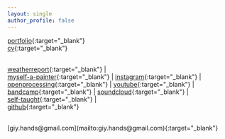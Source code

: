 ```yaml
---
layout: single
author_profile: false
---
```


[portfolio](https://docs.google.com/document/d/e/2PACX-1vQ_gT1CcOQbYR2mQFOmkSBXGylTd2CYwzsAzJH-9U1e1fvCoWfRfVj399nJa9r5buTDz8rbU6_dlp8J/pub){:target="_blank"}   
[cv](https://bronze-yarrow-a6c.notion.site/Gangil-Yi-CV-294ae12323ca802bbf4acf44ae9275eb){:target="_blank"}   
<br>

[weatherreport](https://wrhome.super.site/){:target="_blank"} |<br>
[myself-a-painter](https://myselfapainter.super.site/){:target="_blank"} |
[instagram](https://www.instagram.com/giy.eyear/){:target="_blank"} |
[openprocessing](https://www.openprocessing.org/user/139857/#sketches){:target="_blank"} |
[youtube](https://www.youtube.com/@GangilYi/videos){:target="_blank"} |<br>
[bandcamp](https://thisriver.bandcamp.com/){:target="_blank"} |
[soundcloud](https://soundcloud.com/thisriver){:target="_blank"} |<br>
[self-taught](https://morfant.github.io/self-taught/){:target="_blank"} |<br>
[github](https://github.com/morfant/){:target="_blank"}

<br>
[giy.hands@gmail.com](mailto:giy.hands@gmail.com){:target="_blank"}   

  
  
